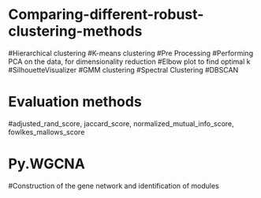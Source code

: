 # Comparing-different-robust-clustering-methods
#Hierarchical clustering
#K-means clustering
#Pre Processing
#Performing PCA on the data, for dimensionality reduction
#Elbow plot to find optimal k
#SilhouetteVisualizer
#GMM clustering
#Spectral Clustering
#DBSCAN
# Evaluation methods
#adjusted_rand_score, jaccard_score, normalized_mutual_info_score, fowlkes_mallows_score
# Py.WGCNA
#Construction of the gene network and identification of modules
